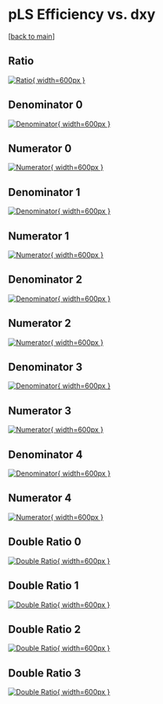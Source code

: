 # pLS Efficiency vs. dxy

[[back to main](./)]



## Ratio

[![Ratio](../mtv/var/pLS_loweta_0_1_eff_dxy.png){ width=600px }](../mtv/var/pLS_loweta_0_1_eff_dxy.pdf)

## Denominator 0

[![Denominator](../mtv/den/pLS_loweta_0_1_eff_dxy_den0.png){ width=600px }](../mtv/den/pLS_loweta_0_1_eff_dxy_den0.pdf)

## Numerator 0

[![Numerator](../mtv/num/pLS_loweta_0_1_eff_dxy_num0.png){ width=600px }](../mtv/num/pLS_loweta_0_1_eff_dxy_num0.pdf)

## Denominator 1

[![Denominator](../mtv/den/pLS_loweta_0_1_eff_dxy_den1.png){ width=600px }](../mtv/den/pLS_loweta_0_1_eff_dxy_den1.pdf)

## Numerator 1

[![Numerator](../mtv/num/pLS_loweta_0_1_eff_dxy_num1.png){ width=600px }](../mtv/num/pLS_loweta_0_1_eff_dxy_num1.pdf)

## Denominator 2

[![Denominator](../mtv/den/pLS_loweta_0_1_eff_dxy_den2.png){ width=600px }](../mtv/den/pLS_loweta_0_1_eff_dxy_den2.pdf)

## Numerator 2

[![Numerator](../mtv/num/pLS_loweta_0_1_eff_dxy_num2.png){ width=600px }](../mtv/num/pLS_loweta_0_1_eff_dxy_num2.pdf)

## Denominator 3

[![Denominator](../mtv/den/pLS_loweta_0_1_eff_dxy_den3.png){ width=600px }](../mtv/den/pLS_loweta_0_1_eff_dxy_den3.pdf)

## Numerator 3

[![Numerator](../mtv/num/pLS_loweta_0_1_eff_dxy_num3.png){ width=600px }](../mtv/num/pLS_loweta_0_1_eff_dxy_num3.pdf)

## Denominator 4

[![Denominator](../mtv/den/pLS_loweta_0_1_eff_dxy_den4.png){ width=600px }](../mtv/den/pLS_loweta_0_1_eff_dxy_den4.pdf)

## Numerator 4

[![Numerator](../mtv/num/pLS_loweta_0_1_eff_dxy_num4.png){ width=600px }](../mtv/num/pLS_loweta_0_1_eff_dxy_num4.pdf)

## Double Ratio 0

[![Double Ratio](../mtv/ratio/pLS_loweta_0_1_eff_dxy_ratio0.png){ width=600px }](../mtv/ratio/pLS_loweta_0_1_eff_dxy_ratio0.pdf)

## Double Ratio 1

[![Double Ratio](../mtv/ratio/pLS_loweta_0_1_eff_dxy_ratio1.png){ width=600px }](../mtv/ratio/pLS_loweta_0_1_eff_dxy_ratio1.pdf)

## Double Ratio 2

[![Double Ratio](../mtv/ratio/pLS_loweta_0_1_eff_dxy_ratio2.png){ width=600px }](../mtv/ratio/pLS_loweta_0_1_eff_dxy_ratio2.pdf)

## Double Ratio 3

[![Double Ratio](../mtv/ratio/pLS_loweta_0_1_eff_dxy_ratio3.png){ width=600px }](../mtv/ratio/pLS_loweta_0_1_eff_dxy_ratio3.pdf)

